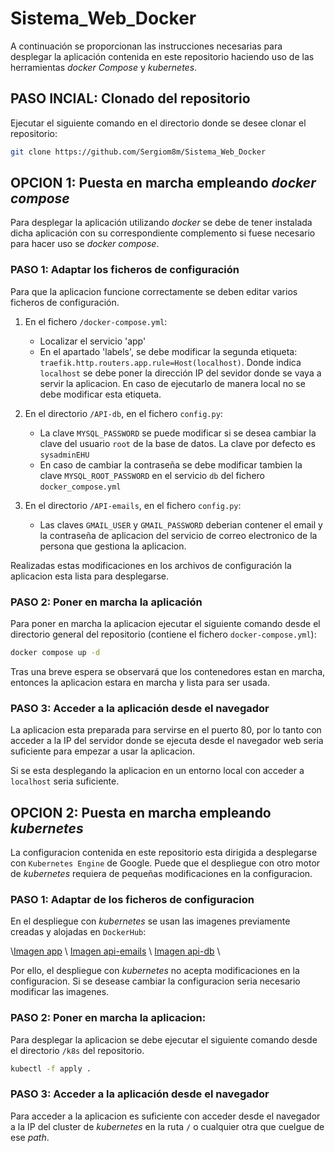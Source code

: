 # Sistema_Web_Docker

A continuación se proporcionan las instrucciones necesarias para desplegar la aplicación contenida en este repositorio haciendo uso de las herramientas _docker Compose_ y _kubernetes_.

## PASO INCIAL: Clonado del repositorio

Ejecutar el siguiente comando en el directorio donde se desee clonar el repositorio:

```bash
git clone https://github.com/Sergiom8m/Sistema_Web_Docker
```

## OPCION 1: Puesta en marcha empleando _docker compose_

Para desplegar la aplicación utilizando _docker_ se debe de tener instalada dicha aplicación con su correspondiente complemento si fuese necesario para hacer uso se _docker compose_.

### PASO 1: Adaptar los ficheros de configuración

Para que la aplicacion funcione correctamente se deben editar varios ficheros de configuración.

1. En el fichero `/docker-compose.yml`:
    
    - Localizar el servicio 'app'
    - En el apartado 'labels', se debe modificar la segunda etiqueta: `traefik.http.routers.app.rule=Host(localhost)`. Donde indica `localhost` se debe poner la dirección IP del sevidor donde se vaya a servir la aplicacion. En caso de ejecutarlo de manera local no se debe modificar esta etiqueta.

2. En el directorio `/API-db`, en el fichero `config.py`:
    
    - La clave `MYSQL_PASSWORD` se puede modificar si se desea cambiar la clave del usuario `root` de la base de datos. La clave por defecto es `sysadminEHU`
    - En caso de cambiar la contraseña se debe modificar tambien la clave `MYSQL_ROOT_PASSWORD` en el servicio `db` del fichero `docker_compose.yml` 

3. En el directorio `/API-emails`, en el fichero `config.py`:

    - Las claves `GMAIL_USER` y `GMAIL_PASSWORD` deberian contener el email y la contraseña de aplicacion del servicio de correo electronico de la persona que gestiona la aplicacion. 

Realizadas estas modificaciones en los archivos de configuración la aplicacion esta lista para desplegarse.

### PASO 2: Poner en marcha la aplicación

Para poner en marcha la aplicacion ejecutar el siguiente comando desde el directorio general del repositorio (contiene el fichero `docker-compose.yml`):

```bash
docker compose up -d
```

Tras una breve espera se observará que los contenedores estan en marcha, entonces la aplicacion estara en marcha y lista para ser usada.

### PASO 3: Acceder a la aplicación desde el navegador

La aplicacion esta preparada para servirse en el puerto 80, por lo tanto con acceder a la IP del servidor donde se ejecuta desde el navegador web seria suficiente para empezar a usar la aplicacion. 

Si se esta desplegando la aplicacion en un entorno local con acceder a `localhost` seria suficiente.



## OPCION 2: Puesta en marcha empleando _kubernetes_

La configuracion contenida en este repositorio esta dirigida a desplegarse con `Kubernetes Engine` de Google. Puede que el despliegue con otro motor de _kubernetes_ requiera de pequeñas modificaciones en la configuracion.

### PASO 1: Adaptar de los ficheros de configuracion

En el despliegue con _kubernetes_ se usan las imagenes previamente creadas y alojadas en `DockerHub`:

\\[Imagen app](https://hub.docker.com/repository/docker/sergiom8m8/app/general) \\
[Imagen api-emails](https://hub.docker.com/repository/docker/sergiom8m8/api-emails/general) \\
[Imagen api-db](https://hub.docker.com/repository/docker/sergiom8m8/api-db/general) \\

Por ello, el despliegue con _kubernetes_ no acepta modificaciones en la configuracion. Si se desease cambiar la configuracion seria necesario modificar las imagenes.

### PASO 2: Poner en marcha la aplicacion:

Para desplegar la aplicacion se debe ejecutar el siguiente comando desde el directorio `/k8s` del repositorio.

```bash
kubectl -f apply .
```

### PASO 3: Acceder a la aplicación desde el navegador

Para acceder a la aplicacion es suficiente con acceder desde el navegador a la IP del cluster de _kubernetes_ en la ruta `/` o cualquier otra que cuelgue de ese _path_.